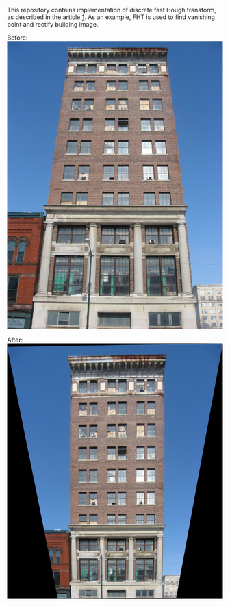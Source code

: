 This repository contains implementation of discrete fast Hough transform,
as described in the article [1].  As an example, FHT is used to find vanishing point
and rectify building image.

Before:
![Before](Tecumseh_Building_front.jpg)

After:
![After](Tecumseh_Building_front.out.jpg)

[1]: http://dx.doi.org/10.1137/S0097539793256673 "Martin L. Brady, A Fast Discrete Approximation Algorithm for the Radon Transform"
